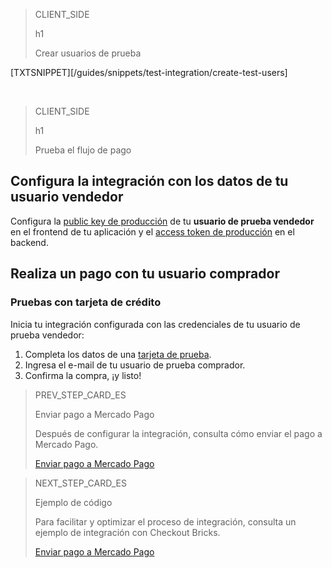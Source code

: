 > CLIENT_SIDE
>
> h1
>
> Crear usuarios de prueba

[TXTSNIPPET][/guides/snippets/test-integration/create-test-users]

</br>

> CLIENT_SIDE
>
> h1
>
> Prueba el flujo de pago

## Configura la integración con los datos de tu usuario vendedor

Configura la [public key de producción]([FAKER][CREDENTIALS][URL]) de tu **usuario de prueba vendedor** en el frontend de tu aplicación y el [access token de producción]([FAKER][CREDENTIALS][URL]) en el backend.

## Realiza un pago con tu usuario comprador

### Pruebas con tarjeta de crédito

Inicia tu integración configurada con las credenciales de tu usuario de prueba vendedor:

1. Completa los datos de una [tarjeta de prueba](/developers/es/guides/additional-content/testing/test-cards).
1. Ingresa el e-mail de tu usuario de prueba comprador.
1. Confirma la compra, ¡y listo!

> PREV_STEP_CARD_ES
>
> Enviar pago a Mercado Pago
>
> Después de configurar la integración, consulta cómo enviar el pago a Mercado Pago.
>
> [Enviar pago a Mercado Pago](/developers/es/docs/checkout-bricks/integration/payment-submission)

> NEXT_STEP_CARD_ES
>
> Ejemplo de código
>
> Para facilitar y optimizar el proceso de integración, consulta un ejemplo de integración con Checkout Bricks.
>
> [Enviar pago a Mercado Pago](/developers/es/docs/checkout-bricks/integration/code-example)